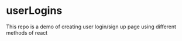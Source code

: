 # userLogins
This repo is a demo of creating user login/sign up page using different methods of react
